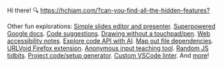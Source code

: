 Hi there! 🔍 <https://hchiam.com/?can-you-find-all-the-hidden-features?>

Other fun explorations: <!-- Fun stuff but also stuff I tend to refer to often. -->
[Simple slides editor and presenter](https://github.com/hchiam/slides).
[Superpowered Google docs](https://github.com/hchiam/learning-google-apps-script).
[Code suggestions](https://github.com/hchiam/sourcefetch-server).
[Drawing without a touchpad/pen](https://github.com/hchiam/draw-with-mouse-and-spacebar).
[Web accessibility notes](https://github.com/hchiam/web-accessibility-course-notes).
[Explore code API with AI](https://github.com/hchiam/code-explorer).
[Map out file dependencies](https://github.com/hchiam/deps).
[URLVoid Firefox extension](https://github.com/hchiam/urlvoid-firefox-extension).
[Anonymous input teaching tool](https://github.com/hchiam/anonymous-input).
[Random JS tidbits](https://github.com/hchiam/learning-js).
[Project code/setup generator](https://github.com/hchiam/generator-hchiam-learning).
[Custom VSCode linter](https://github.com/hchiam/custom-vscode-linter).
And [more](https://github.com/hchiam/learning)!

<!-- <a href="https://hchiam.github.io/?can-you-find-all-the-hidden-features?">
  <img align="center" src="header.svg" width="400" height="60" alt="" onerror="this.style.display='none'"/>
</a> -->

<!--
**hchiam/hchiam** is a ✨ _special_ ✨ repository because its `README.md` (this file) appears on your GitHub profile.

Here are some ideas to get you started:

- 🔭 I’m currently working on ...
- 🌱 I’m currently learning ...
- 👯 I’m looking to collaborate on ...
- 🤔 I’m looking for help with ...
- 💬 Ask me about ...
- 📫 How to reach me: ...
- 😄 Pronouns: ...
- ⚡ Fun fact: ...
-->

